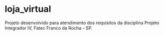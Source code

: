 # loja_virtual
Projeto desenvolvido para atendimento dos requisitos da disciplina Projeto Integrador IV, Fatec Franco da Rocha - SP.

